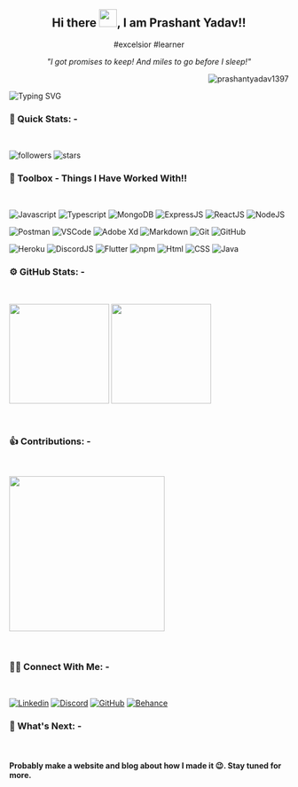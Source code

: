 <div align="center"> 
    <h2>Hi there <img src="https://raw.githubusercontent.com/MartinHeinz/MartinHeinz/master/wave.gif" width="32px">, I am Prashant Yadav!! 
    </h2>
</div>

<div>
  <span>
    <p align="center"> #excelsior #learner</p>
    <p align="center"><i>"I got promises to keep! And miles to go before I sleep!"</i></p>
    <p align="right"> <img src="https://komarev.com/ghpvc/?username=prashantyadav1397&label=Profile%20views&color=blue&style=flat-square" alt="prashantyadav1397" /></p> 
  </span>
</div>

![Typing SVG](https://readme-typing-svg.herokuapp.com?color=2b8ce2&size=20&lines=Full+Stack+Developer;UI/UX+Designer;Computer+Science+Student;Technology+Enthusiast;Always+Learning+New+Things;And+A+Proud+Indian....)

### 👀 Quick Stats: - 
<br>

![followers](https://img.shields.io/github/followers/prashantyadav1397?style=for-the-badge&logo=github&labelColor=black) 
![stars](https://img.shields.io/github/stars/prashantyadav1397?style=for-the-badge&logo=github&labelColor=black)
<br>

### 🧰 Toolbox - Things I Have Worked With!!
<br>

![Javascript](https://img.shields.io/badge/-Javascript-black?labelColor=black&style=for-the-badge&logo=Javascript&color=black)
![Typescript](https://img.shields.io/badge/-Typescript-black?labelColor=black&style=for-the-badge&logo=Typescript&color=black)
![MongoDB](https://img.shields.io/badge/-MongoDB-black?labelColor=black&style=for-the-badge&logo=mongodb&color=black)
![ExpressJS](https://img.shields.io/badge/-ExpressJS-black?labelColor=black&style=for-the-badge&logo=express&color=black)
![ReactJS](https://img.shields.io/badge/-ReactJS-black?labelColor=black&style=for-the-badge&logo=react&color=black)
![NodeJS](https://img.shields.io/badge/-NodeJS-black?labelColor=black&style=for-the-badge&logo=node.js&color=black)
<br>

![Postman](https://img.shields.io/badge/-Postman-black?labelColor=black&style=for-the-badge&logo=Postman&color=black)
![VSCode](https://img.shields.io/badge/-VSCode-black?labelColor=black&style=for-the-badge&logo=VisualStudioCode&color=black)
![Adobe Xd](https://img.shields.io/badge/-Adobe%20Xd-black?labelColor=black&style=for-the-badge&logo=AdobeXd&color=black)
![Markdown](https://img.shields.io/badge/-Markdown-black?labelColor=black&style=for-the-badge&logo=Markdown&color=black)
![Git](https://img.shields.io/badge/-Git-black?labelColor=black&style=for-the-badge&logo=Git&color=black)
![GitHub](https://img.shields.io/badge/-GitHub-black?labelColor=black&style=for-the-badge&logo=GitHub&color=black)
<br>

![Heroku](https://img.shields.io/badge/-Heroku-black?labelColor=black&style=for-the-badge&logo=Heroku&color=black)
![DiscordJS](https://img.shields.io/badge/-Discord%20JS-black?labelColor=black&style=for-the-badge&logo=discord.js&color=black)
![Flutter](https://img.shields.io/badge/-Flutter-black?labelColor=black&style=for-the-badge&logo=Flutter&color=black)
![npm](https://img.shields.io/badge/-npm-black?labelColor=black&style=for-the-badge&logo=npm&color=black)
![Html](https://img.shields.io/badge/-Html-black?labelColor=black&style=for-the-badge&logo=HTML5&color=black)
![CSS](https://img.shields.io/badge/-CSS-black?labelColor=black&style=for-the-badge&logo=CSS3&color=black)
![Java](https://img.shields.io/badge/-java-black?labelColor=black&style=for-the-badge&logo=java&color=black)

### ⚙️ GitHub Stats: - 
<br>
<p align="left"> 
  <img height="180em" src="https://github-readme-stats-eight-theta.vercel.app/api?username=prashantyadav1397&show_icons=true&theme=algolia&include_all_commits=true&count_private=false"/>
  <img height="180em" src="https://github-readme-stats-eight-theta.vercel.app/api/top-langs/?username=prashantyadav1397&layout=compact&langs_count=20&theme=algolia"/>
</p>
<br>

### 👍 Contributions: - 
<br>
<p align="left">
  <img height="280em" src="https://activity-graph.herokuapp.com/graph?username=prashantyadav1397&theme=github&hide_border=true&area=true"/>
</p>
<br>

### 🤝🏻 Connect With Me: -
<br>

[![Linkedin](https://img.shields.io/badge/-LinkedIn-black?labelColor=black&style=for-the-badge&logo=linkedin&color=black)](https://www.linkedin.com/in/prashant-yadav-2904b6169/)
[![Discord](https://img.shields.io/badge/-Discord-black?labelColor=black&style=for-the-badge&logo=discord&color=black)](https://discordapp.com/users/892679015138209792/)
[![GitHub](https://img.shields.io/badge/-GitHub-black?labelColor=black&style=for-the-badge&logo=github&color=black)](https://github.com/prashantyadav1397)
[![Behance](https://img.shields.io/badge/-Behance-black?labelColor=black&style=for-the-badge&logo=behance&color=black)](https://www.behance.net/prashantyadav4)
<br>

### 🤔 What's Next: -
<br>
<h4>Probably make a website and blog about how I made it 😉. Stay tuned for more.</h4>
